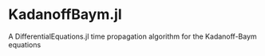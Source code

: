 # KadanoffBaym.jl
A DifferentialEquations.jl time propagation algorithm for the Kadanoff-Baym equations
